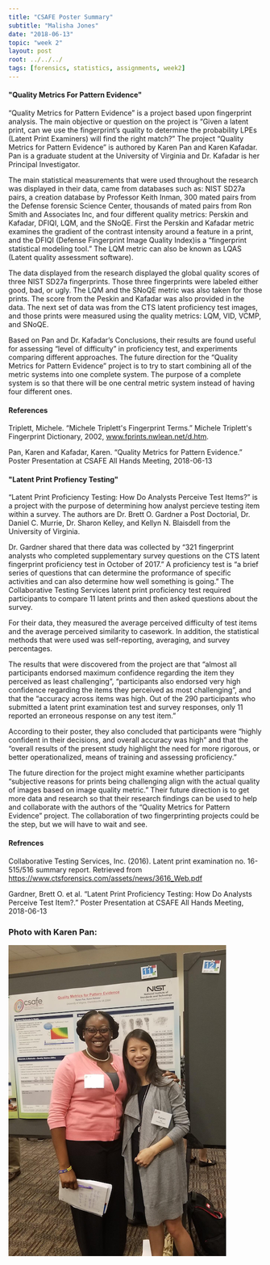 ```yaml
---
title: "CSAFE Poster Summary"
subtitle: "Malisha Jones"
date: "2018-06-13"
topic: "week 2"
layout: post
root: ../../../
tags: [forensics, statistics, assignments, week2]
---
```


#### "Quality Metrics For Pattern Evidence"

“Quality Metrics for Pattern Evidence” is a project based upon fingerprint analysis. The main objective or question on the project is “Given a latent print, can we use the fingerprint’s quality to determine the probability LPEs (Latent Print Examiners) will find the right match?” The project “Quality Metrics for Pattern Evidence” is authored by Karen Pan and Karen Kafadar. Pan is a graduate student at the University of Virginia and Dr. Kafadar is her Principal Investigator.  


The main statistical measurements that were used throughout the research was displayed in their data, came from databases such as: NIST SD27a pairs, a creation database by Professor Keith Inman, 300 mated pairs from the Defense forensic Science Center, thousands of mated pairs from Ron Smith and Associates Inc, and four different quality metrics: Perskin and Kafadar, DFIQI, LQM, and the SNoQE. First the Perskin and Kafadar metric examines the gradient of the contrast intensity around a feature in a print, and the DFIQI  (Defense Fingerprint Image Quality Index)is a “fingerprint statistical modeling tool.” The LQM metric can also be known as LQAS (Latent quality assessment software).
 
 
The data displayed from the research displayed the global quality scores of three NIST SD27a fingerprints. Those three fingerprints were labeled either good, bad, or ugly. The LQM and the SNoQE metric was also taken for those prints. The score from the Peskin and Kafadar was also provided in the data. The next set of data was from the CTS latent proficiency test images, and those prints were measured using the quality metrics: LQM, VID, VCMP, and SNoQE. 


Based on Pan and Dr. Kafadar’s Conclusions, their results are found useful for assessing “level of difficulty” in proficiency test, and experiments comparing different approaches. The future direction for the “Quality Metrics for Pattern Evidence” project is to try to start combining all of the metric systems into one complete system. The purpose of a complete system is so that there will be one central metric system instead of having four different ones. 


#### References


Triplett, Michele. “Michele Triplett's Fingerprint Terms.” Michele Triplett's Fingerprint Dictionary, 2002, www.fprints.nwlean.net/d.htm.


Pan, Karen and Kafadar, Karen. “Quality Metrics for Pattern Evidence.” Poster Presentation at CSAFE All Hands Meeting, 2018-06-13


#### "Latent Print Profiency Testing"
 
 
“Latent Print Proficiency Testing: How Do Analysts Perceive Test Items?” is a project with the purpose of determining how analyst percieve testing item within a survey. The authors are Dr. Brett O. Gardner a Post Doctorial, Dr. Daniel C. Murrie, Dr. Sharon Kelley, and Kellyn N. Blaisdell from the University of Virginia. 
 
 
Dr. Gardner shared that there data was collected by “321 fingerprint analysts who completed supplementary survey questions on the CTS latent fingerprint proficiency test in October of 2017.” A proficiency test is “a brief series of questions that can determine the proformance of specific activities and can also determine how well something is going.” The Collaborative Testing Services latent print proficiency test required participants to compare 11 latent prints and then asked questions about the survey. 
	
	
For their data, they measured the average perceived difficulty of test items and the average perceived similarity to casework. In addition, the statistical methods that were used was self-reporting, averaging, and survey percentages. 

The results that were discovered from the project are that “almost all participants endorsed maximum confidence regarding the item they perceived as least challenging”, “participants also endorsed very high confidence regarding the items they perceived as most challenging”, and that the “accuracy across items was high. Out of the 290 participants who submitted a latent print examination test and survey responses, only 11 reported an erroneous response on any test item.” 


According to their poster, they also concluded that participants were “highly confident in their decisions, and overall accuracy was high” and that the “overall results of the present study highlight the need for more rigorous, or better operationalized, means of training and assessing proficiency.”


The future direction for the project might examine whether participants “subjective reasons for prints being challenging align with the actual quality of images based on image quality metric.” Their future direction is to get more data and research so that their research findings can be used to help and collaborate with the authors of the “Quality Metrics for Pattern Evidence” project. The collaboration of two fingerprinting projects could be the step, but we will have to wait and see. 


#### Refrences

Collaborative Testing Services, Inc. (2016). Latent print examination no. 16-515/516 summary report. Retrieved from https://www.ctsforensics.com/assets/news/3616_Web.pdf


Gardner, Brett O. et al. “Latent Print Proficiency Testing: How Do Analysts Perceive Test Item?.” Poster Presentation at CSAFE All Hands Meeting, 2018-06-13

### Photo with Karen Pan: 

![](../img/malishaAllHands.png)
